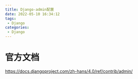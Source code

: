 ```yaml
---
title: Django-admin配置
date: 2022-05-10 16:34:12
tags:
 - Django
categories:
 - Django
---
```


# 官方文档

https://docs.djangoproject.com/zh-hans/4.0/ref/contrib/admin/
